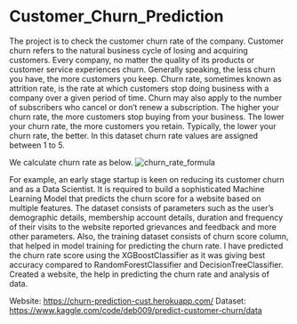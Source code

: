 # Customer_Churn_Prediction
The project is to check the customer churn rate of the company. Customer churn refers to the natural business cycle of 
losing and acquiring customers. Every company, no matter the quality of its products or customer service experiences churn.
Generally speaking, the less churn you have, the more customers you keep. 
Churn rate, sometimes known as attrition rate, is the rate at which customers stop doing business with a company over a given period of time. Churn may also apply to the number of subscribers who cancel or don’t renew a subscription. The higher your churn rate, the more customers stop buying from your business. The lower your churn rate, the more customers you retain. Typically, the lower your churn rate, the better. In this dataset churn rate values are assigned between 1 to 5.

We calculate churn rate as below.
 ![churn_rate_formula](https://user-images.githubusercontent.com/67755812/194944305-c2b86b84-88f0-4afd-b8cd-cd3668bec2da.jpg)


For example, an early stage startup is keen on reducing its customer churn and as a Data Scientist. It is required to build a sophisticated Machine Learning Model that predicts the churn score for a website based on multiple features.
The dataset consists of parameters such as the user’s demographic details, membership account details, duration and frequency of their visits to the website reported grievances and feedback and more other parameters. Also, the training dataset consists of churn score column, that helped in model training for predicting the churn rate. I have predicted the churn rate score using the XGBoostClassifier as it was giving best accuracy compared to RandomForestClassifier and DecisionTreeClassifier. 
Created a website, the help in predicting the churn rate and analysis of data.

Website: https://churn-prediction-cust.herokuapp.com/
Dataset: https://www.kaggle.com/code/deb009/predict-customer-churn/data
